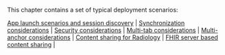 This chapter contains a set of typical deployment scenarios:

[App launch scenarios and session discovery](4-1-launch-scenarios.html) |
[Synchronization considerations](4-2-syncconsiderations.html) |
[Security considerations](4-3-security-considerations.html) |
[Multi-tab considerations](4-4-multitab-considerations.html) |
[Multi-anchor considerations](4-5-multi-anchor-considerations.html) |
[Content sharing for Radiology](4-6-content-sharing.html) |
[FHIR server based content sharing](4-7-fhir-server-based-content-sharing.html) |